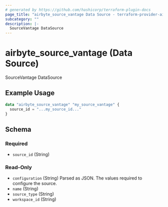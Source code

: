 ```yaml
---
# generated by https://github.com/hashicorp/terraform-plugin-docs
page_title: "airbyte_source_vantage Data Source - terraform-provider-airbyte"
subcategory: ""
description: |-
  SourceVantage DataSource
---
```


# airbyte_source_vantage (Data Source)

SourceVantage DataSource

## Example Usage

```terraform
data "airbyte_source_vantage" "my_source_vantage" {
  source_id = "...my_source_id..."
}
```

<!-- schema generated by tfplugindocs -->
## Schema

### Required

- `source_id` (String)

### Read-Only

- `configuration` (String) Parsed as JSON.
The values required to configure the source.
- `name` (String)
- `source_type` (String)
- `workspace_id` (String)



